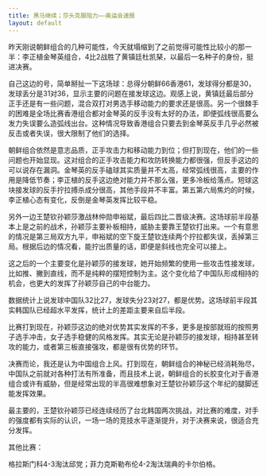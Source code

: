 ```yaml
---
title: 黑马继续；莎头克服阻力——奥运会速报
layout: default
---
```


昨天刚说朝鲜组合的几种可能性，今天就塌缩到了之前觉得可能性比较小的那一半：李正植金琴英组合，4比2战胜了黄镇廷杜凯琹，以最后一名种子的身份，挺进决赛。

自己这边的号，简单掰扯一下这场球：总得分朝鲜66香港61，发球得分都是30，发球丢分是31对36，显示主要的问题在接发球这边。观感上说，黄镇廷最后部分正手还是有一些问题，混合双打对男选手移动能力的要求还是很高。另一个很棘手的困难是全场比赛香港组合都对金琴英的反手没有太好的办法，即便弧线很高要么发力失误要么造弧线出台。这种情况导致香港组合只要去到金琴英反手几乎必然被反击或者失误，很大限制了他们的选择。

朝鲜组合依然是意志品质，正手攻击力和移动能力到位；但打到现在，他们的一些问题也开始显现。这对组合的正手攻击能力和攻防转换能力都很强，但反手这边的可以说存在漏洞。金琴英的反手磕球其实质量并不太高，经常弧线很高，主要的作用是降低节奏；李正植的反手这边绝对能力并不那么强，更多冷板给落点。短球这块接发球的反手拧拉搏杀成分很高，其他手段并不丰富。第五第六局焦灼的时候，李正植心态有变化，反倒是金琴英发挥比较平稳。

另外一边王楚钦孙颖莎激战林仲勋申裕斌，最后四比二晋级决赛。这场球前半段基本上是之前的战术，孙颖莎主要补板相持，威胁主要靠王楚钦打出来。一个有意思的情况是第三局双方九平，申裕斌的空下旋王楚钦连续两个拧拉都失误，丢掉第三局。根据后边的情况看，能拧出质量的话，即便是斜线也完全可以接上。

这之后的一个主要变化是孙颖莎的接发球，她开始频繁的使用一些攻击性接发球，比如推、撇到直线，而不是纯粹的摆短控制为主。这个变化给了中国队形成相持的机会，也更大的发挥了孙颖莎自己的中台能力。

数据统计上说发球中国队32比27，发球失分23对27，都是优势。这场球前半段其实韩国队已经超水平发挥，统计上的差距主要来自后半段。

比赛打到现在，孙颖莎这边的绝对优势其实发挥的不多，更多是按部就班的按照男子选手冲击，女子选手稳健的风格发挥。其实无论是孙颖莎的接发球，相持甚至转攻的能力，或者第三板直接强攻，都是很有优势的环节。

决赛而论，我还是认为中国组合上风。打到现在，朝鲜组合的神秘已经消耗殆尽，中国队之前就对各种打法有所准备，而且技术上说，朝鲜组合的长胶变化对于香港组合或许有威胁，但是经常出现的半高很难想象对王楚钦孙颖莎这个年纪的腿脚还能发挥效果。

最主要的，王楚钦孙颖莎已经连续经历了台北韩国两次挑战，对比赛的难度，对手的强度都有实际的认识，一场一场的竞技水平逐渐提升，对于决赛来说，很适合充分发挥。

其他比赛：

格拉斯门科4-3淘汰邱党；菲力克斯勒布伦4-2淘汰瑞典的卡尔伯格。